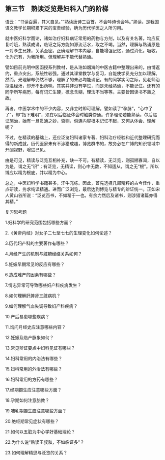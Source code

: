 ## 第三节　熟读泛览是妇科入门的阶梯

语云：“书读百遍，其义自见。”“熟读唐诗三百首，不会吟诗也会吟。”熟读，是我国语文教学长期积累下来的宝贵经验，确为历代学医之人所习用。

就中医妇科学而论，诸如治疗妇科病证常用的药物与方剂，以及有关名著，均应反复吟哦，熟读成诵，临证之际方能如源流活水，取之不竭。当然，理解与熟诵原是一对孪生兄妹，关系至密。正确理解书本内容，自能增强记忆，通过消化，吸收，化为己有，为我所用。但理解并不能代替熟诵。

譬如目前光明中医函授系列教材，是从浩如烟海的中医古籍中整理出来的，由博返约，重点突出，系统性较强。通过其课堂教学与复习，自能使学员充分加以理解。然而，光理解却仍然不够，理解了的未必均能诵记。有的同学实习之际，见老师治拟温经汤，却开不出药味。其实并非没有学过，而是未经熟诵，不能记住。还有的同学所写病历，每有词汇生硬，概念含糊，理法不当等等。主要皆因读书不熟之故。

再者，中医学术中的不少内容，又非立时即可理解。譬如读了“孕脉”，“心中了了”，却“指下难明”，须在以后临证体会时触类傍通。许多理论若能熟读，尔后临证施治，始有一旦贯通之妙，否则，倘连内容根本记忆不起，又何从体会、理解呢？

不过，在精读的基础上，还应泛览妇科诸家专著、妇科治疗经验和近代整理研究而得的新成就，历代医家未有不涉猎成趣，博览群书的，故务必在广博的知识领域中开阔视野，增进己见。

由是可见，精读与泛览互相补充，缺一不可。有精读，无泛览，则孤陋寡闻，自以为是，谓之无“识”；有泛览，无精读，则心中无数，不知适从，谓之无“根”。所以博应以精为根底，并以精为中心。

总之，中医妇科学书籍甚多，汗牛充栋。因此，首先选择几部精粹的古今佳作，重点研读，务求纯读精通。进而广泛浏览，最后达到博览与精专的辨证统一。正如宋人黄山谷所说：“泛览百书，不如精于一也。有余力然后及诸书，则涉猎诸篇亦得其精。”

复习思考题

1.妇科学的研究范围包括哪些方面？

2.《黄帝内经》对女子二七至七七的生理变化如何论述？

3.历代妇产科的主要著作有哪些？

4.月经产生的机制与脏腑经络关系如何？

5.妊娠早期常见的反应有哪些？

6.造成难产的因素有哪些？

7.情志异常可导致哪些妇产科疾病发生？

8.如何理解肝脾肾三脏病机？

9.如何理解气血失调导致妇产科疾病？

10.产后易患哪些疾病？

11.询问月经史应注意哪些内容？

12.妊娠及临产脉象如何？

13.常见辨证要点中妇科见证有哪些？

14.妇科常用的内治法有哪些？

15.妇科常用的外治法有哪些？

16.妇科常用的方药有哪些？

17.经期摄生应注意哪些方面？

18.孕期如何注意胎教？

19.哺乳期摄生应注意哪些方面？

20.绝经期常见症状有哪些？

21.如何以五脏为中心学好基础理论？

22.为什么说“熟读王叔和，不如临证多”？

23.如何理解精思与泛览的关系？